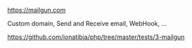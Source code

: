 https://mailgun.com

Custom domain, Send and Receive email, WebHook, ...

https://github.com/ionatibia/php/tree/master/tests/3-mailgun




